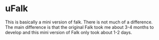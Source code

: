 # uFalk

This is basically a mini version of falk. There is not much of a difference. The main difference is that the original Falk took me about 3-4 months to develop and this mini version of Falk only took about 1-2 days.
